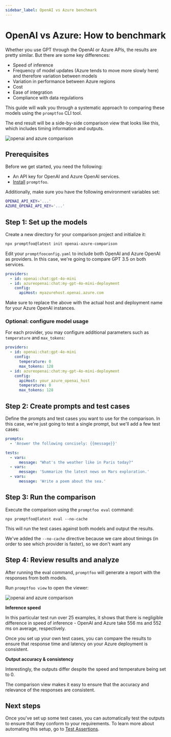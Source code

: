 ```yaml
---
sidebar_label: OpenAI vs Azure benchmark
---
```


# OpenAI vs Azure: How to benchmark

Whether you use GPT through the OpenAI or Azure APIs, the results are pretty similar. But there are some key differences:

- Speed of inference
- Frequency of model updates (Azure tends to move more slowly here) and therefore variation between models
- Variation in performance between Azure regions
- Cost
- Ease of integration
- Compliance with data regulations

This guide will walk you through a systematic approach to comparing these models using the `promptfoo` CLI tool.

The end result will be a side-by-side comparison view that looks like this, which includes timing information and outputs.

![openai and azure comparison](/img/docs/openai-vs-azure-comparison.png)

## Prerequisites

Before we get started, you need the following:

- An API key for OpenAI and Azure OpenAI services.
- [Install](/docs/getting-started) `promptfoo`.

Additionally, make sure you have the following environment variables set:

```sh
OPENAI_API_KEY='...'
AZURE_OPENAI_API_KEY='...'
```

## Step 1: Set up the models

Create a new directory for your comparison project and initialize it:

```sh
npx promptfoo@latest init openai-azure-comparison
```

Edit your `promptfooconfig.yaml` to include both OpenAI and Azure OpenAI as providers. In this case, we're going to compare GPT 3.5 on both services.

```yaml
providers:
  - id: openai:chat:gpt-4o-mini
  - id: azureopenai:chat:my-gpt-4o-mini-deployment
    config:
      apiHost: myazurehost.openai.azure.com
```

Make sure to replace the above with the actual host and deployment name for your Azure OpenAI instances.

### Optional: configure model usage

For each provider, you may configure additional parameters such as `temperature` and `max_tokens`:

```yaml
providers:
  - id: openai:chat:gpt-4o-mini
    config:
      temperature: 0
      max_tokens: 128
  - id: azureopenai:chat:my-gpt-4o-mini-deployment
    config:
      apiHost: your_azure_openai_host
      temperature: 0
      max_tokens: 128
```

## Step 2: Create prompts and test cases

Define the prompts and test cases you want to use for the comparison. In this case, we're just going to test a single prompt, but we'll add a few test cases:

```yaml
prompts:
  - 'Answer the following concisely: {{message}}'

tests:
  - vars:
      message: "What's the weather like in Paris today?"
  - vars:
      message: 'Summarize the latest news on Mars exploration.'
  - vars:
      message: 'Write a poem about the sea.'
```

## Step 3: Run the comparison

Execute the comparison using the `promptfoo eval` command:

```
npx promptfoo@latest eval --no-cache
```

This will run the test cases against both models and output the results.

We've added the `--no-cache` directive because we care about timings (in order to see which provider is faster), so we don't want any

## Step 4: Review results and analyze

After running the eval command, `promptfoo` will generate a report with the responses from both models.

Run `promptfoo view` to open the viewer:

![openai and azure comparison](/img/docs/openai-vs-azure-comparison.png)

**Inference speed**

In this particular test run over 25 examples, it shows that there is negligible difference in speed of inference - OpenAI and Azure take 556 ms and 552 ms on average, respectively.

Once you set up your own test cases, you can compare the results to ensure that response time and latency on your Azure deployment is consistent.

**Output accuracy & consistency**

Interestingly, the outputs differ despite the speed and temperature being set to 0.

The comparison view makes it easy to ensure that the accuracy and relevance of the responses are consistent.

## Next steps

Once you've set up some test cases, you can automatically test the outputs to ensure that they conform to your requirements. To learn more about automating this setup, go to [Test Assertions](/docs/configuration/expected-outputs/).
